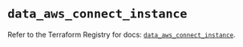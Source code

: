 # `data_aws_connect_instance`

Refer to the Terraform Registry for docs: [`data_aws_connect_instance`](https://registry.terraform.io/providers/hashicorp/aws/6.13.0/docs/data-sources/connect_instance).
